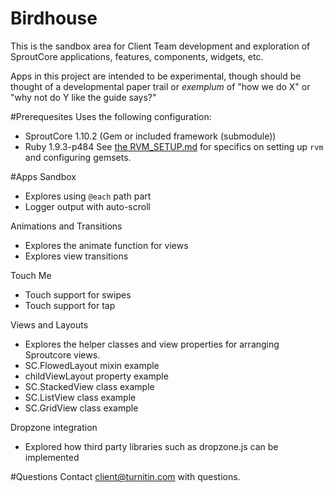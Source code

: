 Birdhouse
=========
This is the sandbox area for Client Team development and exploration of SproutCore applications, features, components, widgets, etc.

Apps in this project are intended to be experimental, though should be thought of a developmental paper trail or _exemplum_ of "how we do X" or "why not do Y like the guide says?"

#Prerequesites
Uses the following configuration:
* SproutCore 1.10.2 (Gem or included framework (submodule))
* Ruby 1.9.3-p484
See [the RVM_SETUP.md](RVM_SETUP.md) for specifics on setting up `rvm` and configuring gemsets.

#Apps
Sandbox

* Explores using `@each` path part
* Logger output with auto-scroll

Animations and Transitions

* Explores the animate function for views
* Explores view transitions

Touch Me

* Touch support for swipes
* Touch support for tap

Views and Layouts

* Explores the helper classes and view properties for arranging Sproutcore views.
* SC.FlowedLayout mixin example
* childViewLayout property example
* SC.StackedView class example
* SC.ListView class example
* SC.GridView class example

Dropzone integration

* Explored how third party libraries such as dropzone.js can be implemented

#Questions
Contact client@turnitin.com with questions.